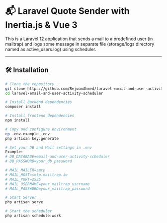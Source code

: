 # 📬 Laravel Quote Sender with Inertia.js & Vue 3

This is a Laravel 12 application that sends a mail to a predefined user (in mailtrap) and logs some message in separate file (storage/logs directory named as active_users.log) using scheduler.

---

## 🛠️ Installation

```bash
# Clone the repository
git clone https://github.com/RejwanAhmed/laravel-email-and-user-activity-scheduler.git
cd laravel-email-and-user-activity-scheduler

# Install backend dependencies
composer install

# Install frontend dependencies
npm install

# Copy and configure environment
cp .env.example .env
php artisan key:generate

# Set your DB and Mail settings in .env
Example:
# DB_DATABASE=email-and-user-activity-scheduler
# DB_PASSWORD=your_db_password

# MAIL_MAILER=smtp
# MAIL_HOST=smtp.mailtrap.io
# MAIL_PORT=2525
# MAIL_USERNAME=your_mailtrap_username
# MAIL_PASSWORD=your_mailtrap_password

# Start Server
php artisan serve

# Start the scheduler
php artisan schedule:work
